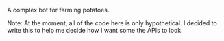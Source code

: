 A complex bot for farming potatoes.

Note: At the moment, all of the code here is only hypothetical. I decided to write this to help me decide how I want some the APIs to look.
